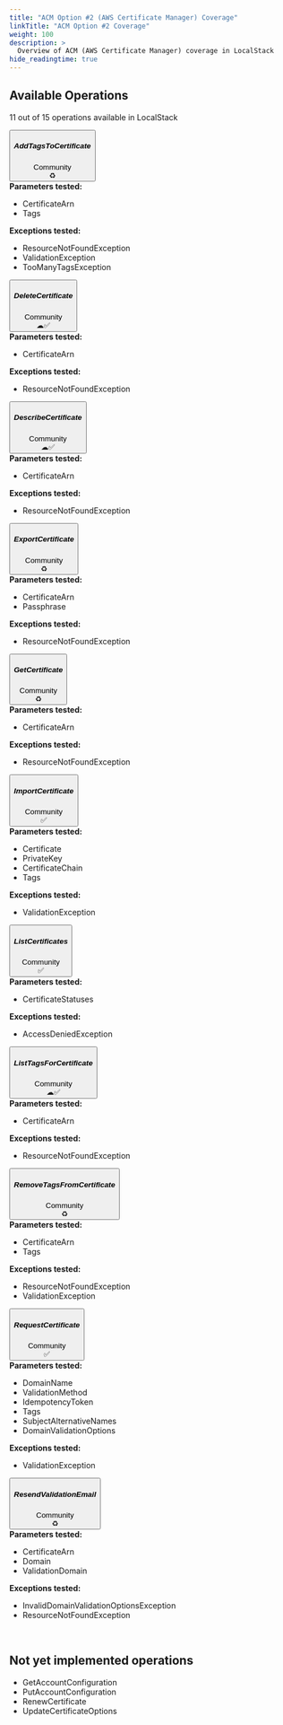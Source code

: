 ```yaml
---
title: "ACM Option #2 (AWS Certificate Manager) Coverage"
linkTitle: "ACM Option #2 Coverage"
weight: 100
description: >
  Overview of ACM (AWS Certificate Manager) coverage in LocalStack
hide_readingtime: true
---
```



## Available Operations #

11 out of 15 operations available in LocalStack

<div id="service"><div class="card w-75">
            <div class="card-header" id="header_AddTagsToCertificate">
                <button class="btn btn-link btn-block collapsed" data-toggle="collapse" data-target="#AddTagsToCertificate" aria-controls="AddTagsToCertificate">
                <div class="container">
                <div class="row">
                    <div class="col-md text-left">
                     <h5>AddTagsToCertificate</h5>
                    </div>
                    <div class="col">Community
                    </div>
                     <div class="col text-right"><a title="Tested externally">♻</a>
                    </div>
                </div>
                </div>
                </button>
            </div>
            <div id="AddTagsToCertificate" class="collapse" aria-labelledby="header_AddTagsToCertificate" data-parent="#service">
            <div class="card-body">
            <div class="container">
                <div class="row">
                    <div class="col-sm">
                     <b>Parameters tested:</b> <ul>
  <li>CertificateArn</li>
  <li>Tags</li>
</ul>
                    </div>
                    <div class="col-sm">
                    <b>Exceptions tested:</b> <ul>
  <li>ResourceNotFoundException</li>
  <li>ValidationException</li>
  <li>TooManyTagsException</li>
</ul>
                    </div>
                </div>
                </div>
            </div>
            </div>
        </div>
        <div class="card w-75">
            <div class="card-header" id="header_DeleteCertificate">
                <button class="btn btn-link btn-block collapsed" data-toggle="collapse" data-target="#DeleteCertificate" aria-controls="DeleteCertificate">
                <div class="container">
                <div class="row">
                    <div class="col-md text-left">
                     <h5>DeleteCertificate</h5>
                    </div>
                    <div class="col">Community
                    </div>
                     <div class="col text-right"><a title="AWS validated">☁✅</a>
                    </div>
                </div>
                </div>
                </button>
            </div>
            <div id="DeleteCertificate" class="collapse" aria-labelledby="header_DeleteCertificate" data-parent="#service">
            <div class="card-body">
            <div class="container">
                <div class="row">
                    <div class="col-sm">
                     <b>Parameters tested:</b> <ul>
  <li>CertificateArn</li>
</ul>
                    </div>
                    <div class="col-sm">
                    <b>Exceptions tested:</b> <ul>
  <li>ResourceNotFoundException</li>
</ul>
                    </div>
                </div>
                </div>
            </div>
            </div>
        </div>
        <div class="card w-75">
            <div class="card-header" id="header_DescribeCertificate">
                <button class="btn btn-link btn-block collapsed" data-toggle="collapse" data-target="#DescribeCertificate" aria-controls="DescribeCertificate">
                <div class="container">
                <div class="row">
                    <div class="col-md text-left">
                     <h5>DescribeCertificate</h5>
                    </div>
                    <div class="col">Community
                    </div>
                     <div class="col text-right"><a title="AWS validated">☁✅</a>
                    </div>
                </div>
                </div>
                </button>
            </div>
            <div id="DescribeCertificate" class="collapse" aria-labelledby="header_DescribeCertificate" data-parent="#service">
            <div class="card-body">
            <div class="container">
                <div class="row">
                    <div class="col-sm">
                     <b>Parameters tested:</b> <ul>
  <li>CertificateArn</li>
</ul>
                    </div>
                    <div class="col-sm">
                    <b>Exceptions tested:</b> <ul>
  <li>ResourceNotFoundException</li>
</ul>
                    </div>
                </div>
                </div>
            </div>
            </div>
        </div>
        <div class="card w-75">
            <div class="card-header" id="header_ExportCertificate">
                <button class="btn btn-link btn-block collapsed" data-toggle="collapse" data-target="#ExportCertificate" aria-controls="ExportCertificate">
                <div class="container">
                <div class="row">
                    <div class="col-md text-left">
                     <h5>ExportCertificate</h5>
                    </div>
                    <div class="col">Community
                    </div>
                     <div class="col text-right"><a title="Tested externally">♻</a>
                    </div>
                </div>
                </div>
                </button>
            </div>
            <div id="ExportCertificate" class="collapse" aria-labelledby="header_ExportCertificate" data-parent="#service">
            <div class="card-body">
            <div class="container">
                <div class="row">
                    <div class="col-sm">
                     <b>Parameters tested:</b> <ul>
  <li>CertificateArn</li>
  <li>Passphrase</li>
</ul>
                    </div>
                    <div class="col-sm">
                    <b>Exceptions tested:</b> <ul>
  <li>ResourceNotFoundException</li>
</ul>
                    </div>
                </div>
                </div>
            </div>
            </div>
        </div>
        <div class="card w-75">
            <div class="card-header" id="header_GetCertificate">
                <button class="btn btn-link btn-block collapsed" data-toggle="collapse" data-target="#GetCertificate" aria-controls="GetCertificate">
                <div class="container">
                <div class="row">
                    <div class="col-md text-left">
                     <h5>GetCertificate</h5>
                    </div>
                    <div class="col">Community
                    </div>
                     <div class="col text-right"><a title="Tested externally">♻</a>
                    </div>
                </div>
                </div>
                </button>
            </div>
            <div id="GetCertificate" class="collapse" aria-labelledby="header_GetCertificate" data-parent="#service">
            <div class="card-body">
            <div class="container">
                <div class="row">
                    <div class="col-sm">
                     <b>Parameters tested:</b> <ul>
  <li>CertificateArn</li>
</ul>
                    </div>
                    <div class="col-sm">
                    <b>Exceptions tested:</b> <ul>
  <li>ResourceNotFoundException</li>
</ul>
                    </div>
                </div>
                </div>
            </div>
            </div>
        </div>
        <div class="card w-75">
            <div class="card-header" id="header_ImportCertificate">
                <button class="btn btn-link btn-block collapsed" data-toggle="collapse" data-target="#ImportCertificate" aria-controls="ImportCertificate">
                <div class="container">
                <div class="row">
                    <div class="col-md text-left">
                     <h5>ImportCertificate</h5>
                    </div>
                    <div class="col">Community
                    </div>
                     <div class="col text-right"><a title="Tested internally">✅</a>
                    </div>
                </div>
                </div>
                </button>
            </div>
            <div id="ImportCertificate" class="collapse" aria-labelledby="header_ImportCertificate" data-parent="#service">
            <div class="card-body">
            <div class="container">
                <div class="row">
                    <div class="col-sm">
                     <b>Parameters tested:</b> <ul>
  <li>Certificate</li>
  <li>PrivateKey</li>
  <li>CertificateChain</li>
  <li>Tags</li>
</ul>
                    </div>
                    <div class="col-sm">
                    <b>Exceptions tested:</b> <ul>
  <li>ValidationException</li>
</ul>
                    </div>
                </div>
                </div>
            </div>
            </div>
        </div>
        <div class="card w-75">
            <div class="card-header" id="header_ListCertificates">
                <button class="btn btn-link btn-block collapsed" data-toggle="collapse" data-target="#ListCertificates" aria-controls="ListCertificates">
                <div class="container">
                <div class="row">
                    <div class="col-md text-left">
                     <h5>ListCertificates</h5>
                    </div>
                    <div class="col">Community
                    </div>
                     <div class="col text-right"><a title="Tested internally">✅</a>
                    </div>
                </div>
                </div>
                </button>
            </div>
            <div id="ListCertificates" class="collapse" aria-labelledby="header_ListCertificates" data-parent="#service">
            <div class="card-body">
            <div class="container">
                <div class="row">
                    <div class="col-sm">
                     <b>Parameters tested:</b> <ul>
  <li>CertificateStatuses</li>
</ul>
                    </div>
                    <div class="col-sm">
                    <b>Exceptions tested:</b> <ul>
  <li>AccessDeniedException</li>
</ul>
                    </div>
                </div>
                </div>
            </div>
            </div>
        </div>
        <div class="card w-75">
            <div class="card-header" id="header_ListTagsForCertificate">
                <button class="btn btn-link btn-block collapsed" data-toggle="collapse" data-target="#ListTagsForCertificate" aria-controls="ListTagsForCertificate">
                <div class="container">
                <div class="row">
                    <div class="col-md text-left">
                     <h5>ListTagsForCertificate</h5>
                    </div>
                    <div class="col">Community
                    </div>
                     <div class="col text-right"><a title="AWS validated">☁✅</a>
                    </div>
                </div>
                </div>
                </button>
            </div>
            <div id="ListTagsForCertificate" class="collapse" aria-labelledby="header_ListTagsForCertificate" data-parent="#service">
            <div class="card-body">
            <div class="container">
                <div class="row">
                    <div class="col-sm">
                     <b>Parameters tested:</b> <ul>
  <li>CertificateArn</li>
</ul>
                    </div>
                    <div class="col-sm">
                    <b>Exceptions tested:</b> <ul>
  <li>ResourceNotFoundException</li>
</ul>
                    </div>
                </div>
                </div>
            </div>
            </div>
        </div>
        <div class="card w-75">
            <div class="card-header" id="header_RemoveTagsFromCertificate">
                <button class="btn btn-link btn-block collapsed" data-toggle="collapse" data-target="#RemoveTagsFromCertificate" aria-controls="RemoveTagsFromCertificate">
                <div class="container">
                <div class="row">
                    <div class="col-md text-left">
                     <h5>RemoveTagsFromCertificate</h5>
                    </div>
                    <div class="col">Community
                    </div>
                     <div class="col text-right"><a title="Tested externally">♻</a>
                    </div>
                </div>
                </div>
                </button>
            </div>
            <div id="RemoveTagsFromCertificate" class="collapse" aria-labelledby="header_RemoveTagsFromCertificate" data-parent="#service">
            <div class="card-body">
            <div class="container">
                <div class="row">
                    <div class="col-sm">
                     <b>Parameters tested:</b> <ul>
  <li>CertificateArn</li>
  <li>Tags</li>
</ul>
                    </div>
                    <div class="col-sm">
                    <b>Exceptions tested:</b> <ul>
  <li>ResourceNotFoundException</li>
  <li>ValidationException</li>
</ul>
                    </div>
                </div>
                </div>
            </div>
            </div>
        </div>
        <div class="card w-75">
            <div class="card-header" id="header_RequestCertificate">
                <button class="btn btn-link btn-block collapsed" data-toggle="collapse" data-target="#RequestCertificate" aria-controls="RequestCertificate">
                <div class="container">
                <div class="row">
                    <div class="col-md text-left">
                     <h5>RequestCertificate</h5>
                    </div>
                    <div class="col">Community
                    </div>
                     <div class="col text-right"><a title="Tested internally">✅</a>
                    </div>
                </div>
                </div>
                </button>
            </div>
            <div id="RequestCertificate" class="collapse" aria-labelledby="header_RequestCertificate" data-parent="#service">
            <div class="card-body">
            <div class="container">
                <div class="row">
                    <div class="col-sm">
                     <b>Parameters tested:</b> <ul>
  <li>DomainName</li>
  <li>ValidationMethod</li>
  <li>IdempotencyToken</li>
  <li>Tags</li>
  <li>SubjectAlternativeNames</li>
  <li>DomainValidationOptions</li>
</ul>
                    </div>
                    <div class="col-sm">
                    <b>Exceptions tested:</b> <ul>
  <li>ValidationException</li>
</ul>
                    </div>
                </div>
                </div>
            </div>
            </div>
        </div>
        <div class="card w-75">
            <div class="card-header" id="header_ResendValidationEmail">
                <button class="btn btn-link btn-block collapsed" data-toggle="collapse" data-target="#ResendValidationEmail" aria-controls="ResendValidationEmail">
                <div class="container">
                <div class="row">
                    <div class="col-md text-left">
                     <h5>ResendValidationEmail</h5>
                    </div>
                    <div class="col">Community
                    </div>
                     <div class="col text-right"><a title="Tested externally">♻</a>
                    </div>
                </div>
                </div>
                </button>
            </div>
            <div id="ResendValidationEmail" class="collapse" aria-labelledby="header_ResendValidationEmail" data-parent="#service">
            <div class="card-body">
            <div class="container">
                <div class="row">
                    <div class="col-sm">
                     <b>Parameters tested:</b> <ul>
  <li>CertificateArn</li>
  <li>Domain</li>
  <li>ValidationDomain</li>
</ul>
                    </div>
                    <div class="col-sm">
                    <b>Exceptions tested:</b> <ul>
  <li>InvalidDomainValidationOptionsException</li>
  <li>ResourceNotFoundException</li>
</ul>
                    </div>
                </div>
                </div>
            </div>
            </div>
        </div>
<br/>

        



## Not yet implemented operations #

* GetAccountConfiguration
* PutAccountConfiguration
* RenewCertificate
* UpdateCertificateOptions